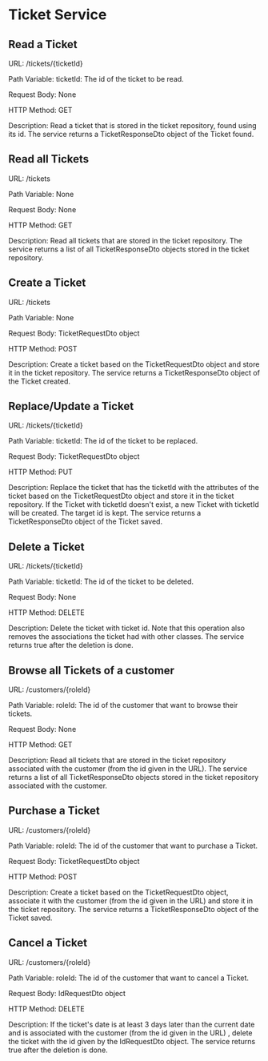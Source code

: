 # Ticket Service
## Read a Ticket
URL: /tickets/{ticketId}

Path Variable: ticketId: The id of the ticket to be read.

Request Body: None

HTTP Method: GET

Description: Read a ticket that is stored in the ticket repository, found using its id. The service returns a TicketResponseDto object of the Ticket found.

## Read all Tickets
URL: /tickets

Path Variable: None

Request Body: None

HTTP Method: GET

Description: Read all tickets that are stored in the ticket repository. The service returns a list of all TicketResponseDto objects stored in the ticket repository.

## Create a Ticket
URL: /tickets

Path Variable: None

Request Body: TicketRequestDto object

HTTP Method: POST

Description: Create a ticket based on the TicketRequestDto object and store it in the ticket repository. The service returns a TicketResponseDto object of the Ticket created.

## Replace/Update a Ticket
URL: /tickets/{ticketId}

Path Variable: ticketId: The id of the ticket to be replaced.

Request Body: TicketRequestDto object

HTTP Method: PUT

Description: Replace the ticket that has the ticketId with the attributes of the ticket based on the TicketRequestDto object and store it in the ticket repository. If the Ticket with ticketId doesn't exist, a new Ticket with ticketId will be created. The target id is kept. The service returns a TicketResponseDto object of the Ticket saved.

## Delete a Ticket
URL: /tickets/{ticketId}

Path Variable: ticketId: The id of the ticket to be deleted.

Request Body: None

HTTP Method: DELETE

Description: Delete the ticket with ticket id. Note that this operation also removes the associations the ticket had with other classes. The service returns true after the deletion is done.

## Browse all Tickets of a customer
URL: /customers/{roleId}

Path Variable: roleId: The id of the customer that want to browse their tickets.

Request Body: None

HTTP Method: GET

Description: Read all tickets that are stored in the ticket repository associated with the customer (from the id given in the URL). The service returns a list of all TicketResponseDto objects stored in the ticket repository associated with the customer.

## Purchase a Ticket
URL: /customers/{roleId}

Path Variable: roleId: The id of the customer that want to purchase a Ticket.

Request Body: TicketRequestDto object

HTTP Method: POST

Description: Create a ticket based on the TicketRequestDto object, associate it with the customer (from the id given in the URL) and store it in the ticket repository. The service returns a TicketResponseDto object of the Ticket saved.

## Cancel a Ticket
URL: /customers/{roleId}

Path Variable: roleId: The id of the customer that want to cancel a Ticket.

Request Body: IdRequestDto object

HTTP Method: DELETE

Description: If the ticket's date is at least 3 days later than the current date and is associated with the customer (from the id given in the URL) , delete the ticket with the id given by the IdRequestDto object. The service returns true after the deletion is done.